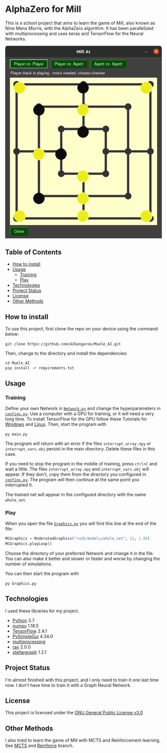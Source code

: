 # AlphaZero for Mill

This is a school project that aims to learn the game of Mill, also known as Nine Mens Morris, with the AlphaZero
algorithm. It has been parallelized with multiprocessing and uses keras and TensorFlow for the Neural Networks.

![The GUI](GUI_mühle.png)

## Table of Contents

* [How to install](#how-to-install)
* [Usage](#usage)
    * [Training](#training)
    * [Play](#play)
* [Technologies](#technologies)
* [Project Status](#project-status)
* [License](#license)
* [Other Methods](#other-methods)

## How to install

To use this project, first clone the repo on your device using the command below:

`git clone https://github.com/42kangaroo/Muele_AI.git`

Then, change to the directory and install the dependencies:

```
cd Muele_AI
pip install -r requirements.txt
```

## Usage

### Training

Define your own Network in [`Network.py`](Network.py) and change the hyperparameters in [`configs.py`](configs.py). Use
a computer with a GPU for training, or it will need a very long time. To install TensorFlow for the GPU follow these
Tutorials for
[Windows](https://shawnhymel.com/1961/how-to-install-tensorflow-with-gpu-support-on-windows/)
and [Linux](https://towardsdatascience.com/installing-tensorflow-gpu-in-ubuntu-20-04-4ee3ca4cb75d). Then, start the
program with

`py main.py`

The program will return with an error if the files `interrupt_array.npy` or `interrupt_vars.obj`
persist in the main directory. Delete these files in this case.

If you need to stop the program in the middle of training, press `ctrl+C` and wait a little. The
files `interrupt_array.npy` and `interrupt_vars.obj` will appear. If they don't, copy them from the directory you
configured in [`configs.py`](configs.py). The program will then continue at the same point you interrupted it.

The trained net will appear in the configured directory with the name `whole_net`.

### Play

When you open the file [`Graphics.py`](Graphics.py) you will find this line at the end of the file:

```python
MCGraphics = ModeratedGraphics("run5/models/whole_net", 12, 1.05)
MCGraphics.playLoop()
```

Choose the directory of your preferred Network and change it in the file. You can also make it better and slower or
faster and worse by changing the number of simulations.

You can then start the program with

`py Graphics.py`

## Technologies

I used these libraries for my project.

* [Python](https://www.python.org/) 3.7
* [numpy](https://numpy.org/) 1.18.5
* [TensorFlow](https://www.tensorflow.org/) 2.4.1
* [PySimpleGui](https://pysimplegui.readthedocs.io/en/latest/) 4.34.0
* [multiprocessing](https://docs.python.org/3.8/library/multiprocessing.html)
* [ray](https://ray.io/) 2.0.0
* [stellargraph](https://stellargraph.readthedocs.io/en/stable/) 1.2.1

## Project Status

I'm almost finished with this project, and I only need to train it one last time now. I don't have time to train it with
a Graph Neural Network.

## License

This project is licensed under the [GNU General Public License v3.0](LICENSE)

## Other Methods

I also tried to learn the game of Mill with MCTS and Reinforcement learning.
See [MCTS](https://github.com/42kangaroo/Muele_AI/tree/mcts)
and [Reinforce](https://github.com/42kangaroo/Muele_AI/tree/reinforce) branch.